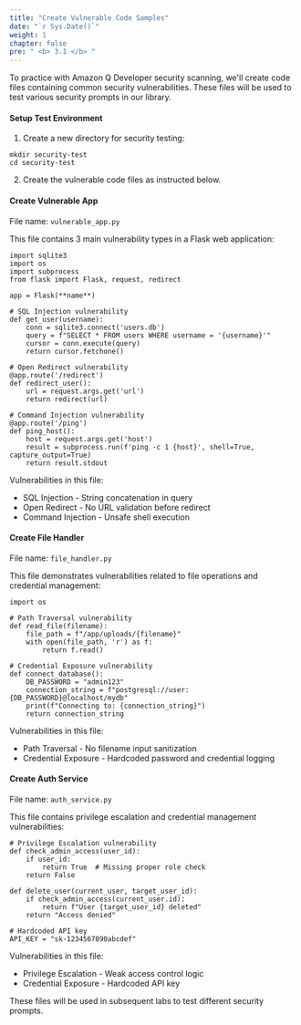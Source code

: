 ```yaml
---
title: "Create Vulnerable Code Samples"
date: "`r Sys.Date()`"
weight: 1
chapter: false
pre: " <b> 3.1 </b> "
---
```


To practice with Amazon Q Developer security scanning, we'll create code files containing common security vulnerabilities. These files will be used to test various security prompts in our library.

#### Setup Test Environment

1. Create a new directory for security testing:

```
mkdir security-test
cd security-test
```

2. Create the vulnerable code files as instructed below.

#### Create Vulnerable App

File name: `vulnerable_app.py`

This file contains 3 main vulnerability types in a Flask web application:

```
import sqlite3
import os
import subprocess
from flask import Flask, request, redirect

app = Flask(**name**)

# SQL Injection vulnerability
def get_user(username):
    conn = sqlite3.connect('users.db')
    query = f"SELECT * FROM users WHERE username = '{username}'"
    cursor = conn.execute(query)
    return cursor.fetchone()

# Open Redirect vulnerability
@app.route('/redirect')
def redirect_user():
    url = request.args.get('url')
    return redirect(url)

# Command Injection vulnerability
@app.route('/ping')
def ping_host():
    host = request.args.get('host')
    result = subprocess.run(f'ping -c 1 {host}', shell=True, capture_output=True)
    return result.stdout
```

Vulnerabilities in this file:

- SQL Injection - String concatenation in query
- Open Redirect - No URL validation before redirect
- Command Injection - Unsafe shell execution

#### Create File Handler

File name: `file_handler.py`

This file demonstrates vulnerabilities related to file operations and credential management:

```
import os

# Path Traversal vulnerability
def read_file(filename):
    file_path = f"/app/uploads/{filename}"
    with open(file_path, 'r') as f:
        return f.read()

# Credential Exposure vulnerability
def connect_database():
    DB_PASSWORD = "admin123"
    connection_string = f"postgresql://user:{DB_PASSWORD}@localhost/mydb"
    print(f"Connecting to: {connection_string}")
    return connection_string
```

Vulnerabilities in this file:

- Path Traversal - No filename input sanitization
- Credential Exposure - Hardcoded password and credential logging

#### Create Auth Service

File name: `auth_service.py`

This file contains privilege escalation and credential management vulnerabilities:

```
# Privilege Escalation vulnerability
def check_admin_access(user_id):
    if user_id:
        return True  # Missing proper role check
    return False

def delete_user(current_user, target_user_id):
    if check_admin_access(current_user.id):
        return f"User {target_user_id} deleted"
    return "Access denied"

# Hardcoded API key
API_KEY = "sk-1234567890abcdef"
```

Vulnerabilities in this file:

- Privilege Escalation - Weak access control logic
- Credential Exposure - Hardcoded API key

These files will be used in subsequent labs to test different security prompts.

